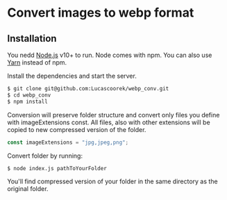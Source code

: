 # Convert images to webp format

## Installation

You nedd [Node.js](https://nodejs.org/) v10+ to run. Node comes with npm. You can also use [Yarn](https://yarnpkg.com/) instead of npm.

Install the dependencies and start the server.

```sh
$ git clone git@github.com:Lucascoorek/webp_conv.git
$ cd webp_conv
$ npm install
```

Conversion will preserve folder structure and convert only files you define with imageExtensions const. All files, also with other extensions will be copied to new compressed version of the folder.

```javascript
const imageExtensions = "jpg,jpeg,png";
```

Convert folder by running:

```sh
$ node index.js pathToYourFolder
```

You'll find compressed version of your folder in the same directory as the original folder.
